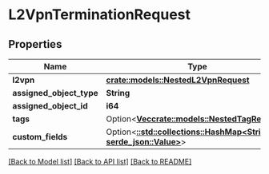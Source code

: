 # L2VpnTerminationRequest

## Properties

Name | Type | Description | Notes
------------ | ------------- | ------------- | -------------
**l2vpn** | [**crate::models::NestedL2VpnRequest**](NestedL2VPNRequest.md) |  | 
**assigned_object_type** | **String** |  | 
**assigned_object_id** | **i64** |  | 
**tags** | Option<[**Vec<crate::models::NestedTagRequest>**](NestedTagRequest.md)> |  | [optional]
**custom_fields** | Option<[**::std::collections::HashMap<String, serde_json::Value>**](serde_json::Value.md)> |  | [optional]

[[Back to Model list]](../README.md#documentation-for-models) [[Back to API list]](../README.md#documentation-for-api-endpoints) [[Back to README]](../README.md)


